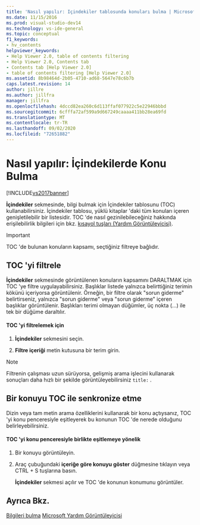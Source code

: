 ```yaml
---
title: 'Nasıl yapılır: Içindekiler tablosunda konuları bulma | Microsoft Docs'
ms.date: 11/15/2016
ms.prod: visual-studio-dev14
ms.technology: vs-ide-general
ms.topic: conceptual
f1_keywords:
- hv_contents
helpviewer_keywords:
- Help Viewer 2.0, table of contents filtering
- Help Viewer 2.0, Contents tab
- Contents tab [Help Viewer 2.0]
- table of contents filtering [Help Viewer 2.0]
ms.assetid: 8b98464d-2b05-4710-ad68-5647e78c6b7b
caps.latest.revision: 14
author: jillre
ms.author: jillfra
manager: jillfra
ms.openlocfilehash: 4dccd82ea260c6d113ffaf077922c5e22946bbbd
ms.sourcegitcommit: 6cfffa72af599a9d667249caaaa411bb28ea69fd
ms.translationtype: MT
ms.contentlocale: tr-TR
ms.lasthandoff: 09/02/2020
ms.locfileid: "72651882"
---
```

# <a name="how-to-find-topics-in-the-table-of-contents"></a>Nasıl yapılır: İçindekilerde Konu Bulma
[!INCLUDE[vs2017banner](../includes/vs2017banner.md)]

**İçindekiler** sekmesinde, bilgi bulmak için İçindekiler tablosunu (TOC) kullanabilirsiniz. İçindekiler tablosu, yüklü kitaplar 'daki tüm konuları içeren genişletilebilir bir listesidir. TOC 'de nasıl gezinilebileceğiniz hakkında erişilebilirlik bilgileri için bkz. [kısayol tuşları (Yardım Görüntüleyicisi)](../ide/shortcut-keys-help-viewer.md).

> [!IMPORTANT]
> TOC 'de bulunan konuların kapsamı, seçtiğiniz filtreye bağlıdır.

## <a name="filter-the-toc"></a>TOC 'yi filtrele
 **İçindekiler** sekmesinde görüntülenen konuların kapsamını DARALTMAK için TOC 'ye filtre uygulayabilirsiniz. Başlıklar listede yalnızca belirttiğiniz terimin kökünü içeriyorsa görüntülenir. Örneğin, bir filtre olarak "sorun giderme" belirtirseniz, yalnızca "sorun giderme" veya "sorun giderme" içeren başlıklar görüntülenir. Başlıkları terimi olmayan düğümler, üç nokta (...) ile tek bir düğüme daraltılır.

#### <a name="to-filter-the-toc"></a>TOC 'yi filtrelemek için

1. **İçindekiler** sekmesini seçin.

2. **Filtre içeriği** metin kutusuna bir terim girin.

> [!NOTE]
> Filtrenin çalışması uzun sürüyorsa, gelişmiş arama işlecini kullanarak sonuçları daha hızlı bir şekilde görüntüleyebilirsiniz `title:` .

## <a name="synchronize-a-topic-with-the-toc"></a>Bir konuyu TOC ile senkronize etme
 Dizin veya tam metin arama özelliklerini kullanarak bir konu açtıysanız, TOC 'yi konu penceresiyle eşitleyerek bu konunun TOC 'de nerede olduğunu belirleyebilirsiniz.

#### <a name="to-synchronize-the-toc-with-the-topic-window"></a>TOC 'yi konu penceresiyle birlikte eşitlemeye yönelik

1. Bir konuyu görüntüleyin.

2. Araç çubuğundaki **içeriğe göre konuyu göster** düğmesine tıklayın veya CTRL + S tuşlarına basın.

     **İçindekiler** sekmesi açılır ve TOC 'de konunun konumunu görüntüler.

## <a name="see-also"></a>Ayrıca Bkz.
 [Bilgileri bulma](../ide/locate-information.md) [Microsoft Yardım Görüntüleyicisi](../ide/microsoft-help-viewer.md)
